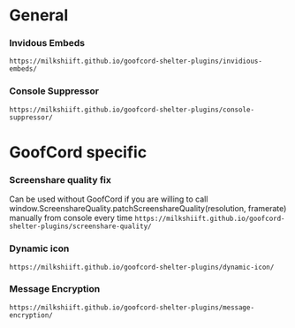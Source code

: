 # General
### Invidous Embeds
`https://milkshiift.github.io/goofcord-shelter-plugins/invidious-embeds/`
### Console Suppressor
`https://milkshiift.github.io/goofcord-shelter-plugins/console-suppressor/`

# GoofCord specific
### Screenshare quality fix
Can be used without GoofCord if you are willing to call window.ScreenshareQuality.patchScreenshareQuality(resolution, framerate) manually from console every time
`https://milkshiift.github.io/goofcord-shelter-plugins/screenshare-quality/`
### Dynamic icon
`https://milkshiift.github.io/goofcord-shelter-plugins/dynamic-icon/`
### Message Encryption
`https://milkshiift.github.io/goofcord-shelter-plugins/message-encryption/`
